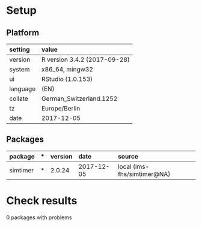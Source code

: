 # Setup

## Platform

|setting  |value                        |
|:--------|:----------------------------|
|version  |R version 3.4.2 (2017-09-28) |
|system   |x86_64, mingw32              |
|ui       |RStudio (1.0.153)            |
|language |(EN)                         |
|collate  |German_Switzerland.1252      |
|tz       |Europe/Berlin                |
|date     |2017-12-05                   |

## Packages

|package  |*  |version |date       |source                      |
|:--------|:--|:-------|:----------|:---------------------------|
|simtimer |*  |2.0.24  |2017-12-05 |local (ims-fhs/simtimer@NA) |

# Check results

0 packages with problems




